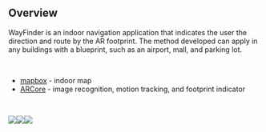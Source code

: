 ## Overview
WayFinder is an indoor navigation application that indicates the user the direction and route by the AR footprint. The method developed can apply in any buildings with a blueprint, such as an airport, mall, and parking lot.

<br>

* [mapbox](https://docs.mapbox.com/android/maps/examples/) - indoor map
* [ARCore](https://developers.google.com/ar/develop/java/augmented-images) - image recognition, motion tracking, and footprint indicator

<br>

![](https://github.com/a22057916w/WayFinder/blob/master/.meta/demo1.gif)![](https://github.com/a22057916w/WayFinder/blob/master/.meta/demo2.gif)![](https://github.com/a22057916w/WayFinder/blob/master/.meta/demo3.gif)
